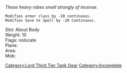 *These heavy robes smell strongly of incense.*  

`Modifies armor class by -20 continuous.`  
`Modifies Save Vs Spell by -20 Continuous.`

Slot: About Body  
Weight: 10  
Flags: nolocate  
Plane:  
Area:  
Mob:  

[Category:Lord Third Tier Tank
Gear](Category:Lord_Third_Tier_Tank_Gear "wikilink")
[Category:Incomplete](Category:Incomplete "wikilink")
